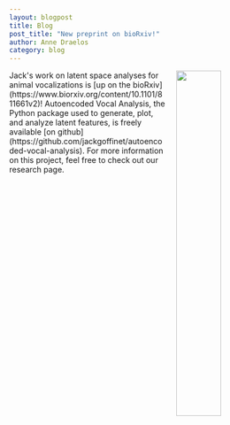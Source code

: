 ```yaml
---
layout: blogpost
title: Blog
post_title: "New preprint on bioRxiv!"
author: Anne Draelos
category: blog
---
```

<img style="float: right; padding-left: 20px; width: 40%" src="https://web.duke.edu/mind/level2/faculty/pearson/assets/images/website/ava_preprint.png">
Jack's work on latent space analyses for animal vocalizations is [up on the bioRxiv](https://www.biorxiv.org/content/10.1101/811661v2)! Autoencoded Vocal Analysis, the Python package used to generate, plot, and analyze latent features, is freely available [on github](https://github.com/jackgoffinet/autoencoded-vocal-analysis). For more information on this project, feel free to check out our research page.
<br>
<br>
<br>
<br>
